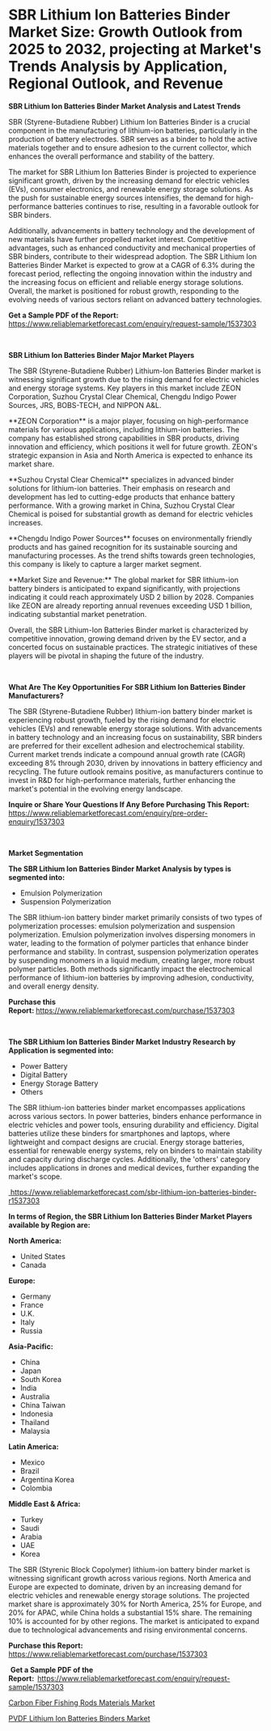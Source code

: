 <p><h1>SBR Lithium Ion Batteries Binder Market Size: Growth Outlook from 2025 to 2032, projecting at Market's Trends Analysis by Application, Regional Outlook, and Revenue</h1></p><p><strong>SBR Lithium Ion Batteries Binder Market Analysis and Latest Trends</strong></p>
<p><p>SBR (Styrene-Butadiene Rubber) Lithium Ion Batteries Binder is a crucial component in the manufacturing of lithium-ion batteries, particularly in the production of battery electrodes. SBR serves as a binder to hold the active materials together and to ensure adhesion to the current collector, which enhances the overall performance and stability of the battery. </p><p>The market for SBR Lithium Ion Batteries Binder is projected to experience significant growth, driven by the increasing demand for electric vehicles (EVs), consumer electronics, and renewable energy storage solutions. As the push for sustainable energy sources intensifies, the demand for high-performance batteries continues to rise, resulting in a favorable outlook for SBR binders.</p><p>Additionally, advancements in battery technology and the development of new materials have further propelled market interest. Competitive advantages, such as enhanced conductivity and mechanical properties of SBR binders, contribute to their widespread adoption. The SBR Lithium Ion Batteries Binder Market is expected to grow at a CAGR of 6.3% during the forecast period, reflecting the ongoing innovation within the industry and the increasing focus on efficient and reliable energy storage solutions. Overall, the market is positioned for robust growth, responding to the evolving needs of various sectors reliant on advanced battery technologies.</p></p>
<p><strong>Get a Sample PDF of the Report:&nbsp;</strong> <a href="https://www.reliablemarketforecast.com/enquiry/request-sample/1537303?utm_campaign=1840&utm_medium=2&utm_source=Github&utm_content=ia&utm_term=24032025&utm_id=sbr-lithium-ion-batteries-binder">https://www.reliablemarketforecast.com/enquiry/request-sample/1537303</a></p>
<p>&nbsp;</p>
<p><strong>SBR Lithium Ion Batteries Binder Major Market Players</strong></p>
<p><p>The SBR (Styrene-Butadiene Rubber) Lithium-Ion Batteries Binder market is witnessing significant growth due to the rising demand for electric vehicles and energy storage systems. Key players in this market include ZEON Corporation, Suzhou Crystal Clear Chemical, Chengdu Indigo Power Sources, JRS, BOBS-TECH, and NIPPON A&L.</p><p>**ZEON Corporation** is a major player, focusing on high-performance materials for various applications, including lithium-ion batteries. The company has established strong capabilities in SBR products, driving innovation and efficiency, which positions it well for future growth. ZEON's strategic expansion in Asia and North America is expected to enhance its market share.</p><p>**Suzhou Crystal Clear Chemical** specializes in advanced binder solutions for lithium-ion batteries. Their emphasis on research and development has led to cutting-edge products that enhance battery performance. With a growing market in China, Suzhou Crystal Clear Chemical is poised for substantial growth as demand for electric vehicles increases.</p><p>**Chengdu Indigo Power Sources** focuses on environmentally friendly products and has gained recognition for its sustainable sourcing and manufacturing processes. As the trend shifts towards green technologies, this company is likely to capture a larger market segment.</p><p>**Market Size and Revenue:** The global market for SBR lithium-ion battery binders is anticipated to expand significantly, with projections indicating it could reach approximately USD 2 billion by 2028. Companies like ZEON are already reporting annual revenues exceeding USD 1 billion, indicating substantial market penetration.</p><p>Overall, the SBR Lithium-Ion Batteries Binder market is characterized by competitive innovation, growing demand driven by the EV sector, and a concerted focus on sustainable practices. The strategic initiatives of these players will be pivotal in shaping the future of the industry.</p></p>
<p>&nbsp;</p>
<p><strong>What Are The Key Opportunities For SBR Lithium Ion Batteries Binder Manufacturers?</strong></p>
<p><p>The SBR (Styrene-Butadiene Rubber) lithium-ion battery binder market is experiencing robust growth, fueled by the rising demand for electric vehicles (EVs) and renewable energy storage solutions. With advancements in battery technology and an increasing focus on sustainability, SBR binders are preferred for their excellent adhesion and electrochemical stability. Current market trends indicate a compound annual growth rate (CAGR) exceeding 8% through 2030, driven by innovations in battery efficiency and recycling. The future outlook remains positive, as manufacturers continue to invest in R&D for high-performance materials, further enhancing the market's potential in the evolving energy landscape.</p></p>
<p><strong>Inquire or Share Your Questions If Any Before Purchasing This Report:</strong> <a href="https://www.reliablemarketforecast.com/enquiry/pre-order-enquiry/1537303?utm_campaign=1840&utm_medium=2&utm_source=Github&utm_content=ia&utm_term=24032025&utm_id=sbr-lithium-ion-batteries-binder">https://www.reliablemarketforecast.com/enquiry/pre-order-enquiry/1537303</a></p>
<p>&nbsp;</p>
<p><strong>Market Segmentation</strong></p>
<p><strong>The SBR Lithium Ion Batteries Binder Market Analysis by types is segmented into:</strong></p>
<p><ul><li>Emulsion Polymerization</li><li>Suspension Polymerization</li></ul></p>
<p><p>The SBR lithium-ion battery binder market primarily consists of two types of polymerization processes: emulsion polymerization and suspension polymerization. Emulsion polymerization involves dispersing monomers in water, leading to the formation of polymer particles that enhance binder performance and stability. In contrast, suspension polymerization operates by suspending monomers in a liquid medium, creating larger, more robust polymer particles. Both methods significantly impact the electrochemical performance of lithium-ion batteries by improving adhesion, conductivity, and overall energy density.</p></p>
<p><strong>Purchase this Report:&nbsp;</strong><a href="https://www.reliablemarketforecast.com/purchase/1537303?utm_campaign=1840&utm_medium=2&utm_source=Github&utm_content=ia&utm_term=24032025&utm_id=sbr-lithium-ion-batteries-binder">https://www.reliablemarketforecast.com/purchase/1537303</a></p>
<p>&nbsp;</p>
<p><strong>The SBR Lithium Ion Batteries Binder Market Industry Research by Application is segmented into:</strong></p>
<p><ul><li>Power Battery</li><li>Digital Battery</li><li>Energy Storage Battery</li><li>Others</li></ul></p>
<p><p>The SBR lithium-ion batteries binder market encompasses applications across various sectors. In power batteries, binders enhance performance in electric vehicles and power tools, ensuring durability and efficiency. Digital batteries utilize these binders for smartphones and laptops, where lightweight and compact designs are crucial. Energy storage batteries, essential for renewable energy systems, rely on binders to maintain stability and capacity during discharge cycles. Additionally, the 'others' category includes applications in drones and medical devices, further expanding the market's scope.</p></p>
<p><a href="https://www.reliablemarketforecast.com/sbr-lithium-ion-batteries-binder-r1537303?utm_campaign=1840&utm_medium=2&utm_source=Github&utm_content=ia&utm_term=24032025&utm_id=sbr-lithium-ion-batteries-binder">&nbsp;https://www.reliablemarketforecast.com/sbr-lithium-ion-batteries-binder-r1537303</a></p>
<p><strong>In terms of Region, the SBR Lithium Ion Batteries Binder Market Players available by Region are:</strong></p>
<p>
    <p> <strong> North America: </strong>
        <ul>
            <li>United States</li>
            <li>Canada</li>
        </ul>
        </p> 
    <p> <strong> Europe: </strong>
        <ul>
            <li>Germany</li>
            <li>France</li>
            <li>U.K.</li>
            <li>Italy</li>
            <li>Russia</li>
        </ul>
        </p> 
    <p> <strong> Asia-Pacific: </strong>
        <ul>
            <li>China</li>
            <li>Japan</li>
            <li>South Korea</li>
            <li>India</li>
            <li>Australia</li>
            <li>China Taiwan</li>
            <li>Indonesia</li>
            <li>Thailand</li>
            <li>Malaysia</li>
        </ul>
        </p> 
    <p> <strong> Latin America: </strong>
        <ul>
            <li>Mexico</li>
            <li>Brazil</li>
            <li>Argentina Korea</li>
            <li>Colombia</li>
        </ul>
        </p> 
    <p> <strong> Middle East & Africa: </strong>
        <ul>
            <li>Turkey</li>
            <li>Saudi</li>
            <li>Arabia</li>
            <li>UAE</li>
            <li>Korea</li>
        </ul>
    </p>
    </p>
<p><p>The SBR (Styrenic Block Copolymer) lithium-ion battery binder market is witnessing significant growth across various regions. North America and Europe are expected to dominate, driven by an increasing demand for electric vehicles and renewable energy storage solutions. The projected market share is approximately 30% for North America, 25% for Europe, and 20% for APAC, while China holds a substantial 15% share. The remaining 10% is accounted for by other regions. The market is anticipated to expand due to technological advancements and rising environmental concerns.</p></p>
<p><strong>Purchase this Report: </strong><a href="https://www.reliablemarketforecast.com/purchase/1537303?utm_campaign=1840&utm_medium=2&utm_source=Github&utm_content=ia&utm_term=24032025&utm_id=sbr-lithium-ion-batteries-binder">https://www.reliablemarketforecast.com/purchase/1537303</a></p>
<p>&nbsp;<strong>Get a Sample PDF of the Report:&nbsp;&nbsp;</strong><a href="https://www.reliablemarketforecast.com/enquiry/request-sample/1537303?utm_campaign=1840&utm_medium=2&utm_source=Github&utm_content=ia&utm_term=24032025&utm_id=sbr-lithium-ion-batteries-binder">https://www.reliablemarketforecast.com/enquiry/request-sample/1537303</a></p>
<p><strong></strong></p>
<p><p><a href="https://github.com/arionmp/Market-Research-Report-List-5/blob/main/carbon-fiber-fishing-rods-materials-market.md?utm_campaign=1840&utm_medium=2&utm_source=Github&utm_content=ia&utm_term=24032025&utm_id=sbr-lithium-ion-batteries-binder">Carbon Fiber Fishing Rods Materials Market</a></p><p><a href="https://github.com/vimar16th/Market-Research-Report-List-7/blob/main/pvdf-lithium-ion-batteries-binders-market.md?utm_campaign=1840&utm_medium=2&utm_source=Github&utm_content=ia&utm_term=24032025&utm_id=sbr-lithium-ion-batteries-binder">PVDF Lithium Ion Batteries Binders Market</a></p></p>